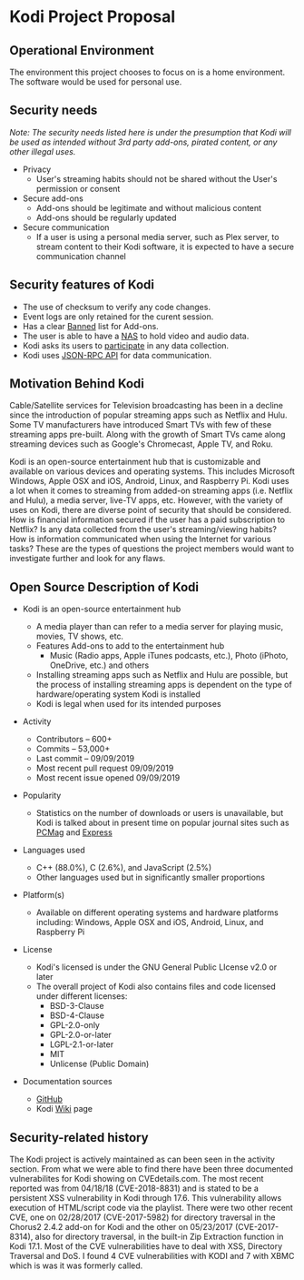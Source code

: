 # Kodi Project Proposal

## Operational Environment

The environment this project chooses to focus on is a home environment. The software would be used for personal use. 

## Security needs
_Note: The security needs listed here is under the presumption that Kodi will be used as intended without 3rd party add-ons, pirated content, or any other illegal uses._
- Privacy
  - User's streaming habits should not be shared without the User's permission or consent
- Secure add-ons
  - Add-ons should be legitimate and without malicious content
  - Add-ons should be regularly updated
- Secure communication
  - If a user is using a personal media server, such as Plex server, to stream content to their Kodi software, it is expected to have a secure communication channel

## Security features of Kodi

- The use of checksum to verify any code changes. 
- Event logs are only retained for the curent session.
- Has a clear [Banned](https://kodi.wiki/view/Official:Forum_rules/Banned_add-ons#top) list for Add-ons. 
- The user is able to have a [NAS](https://kodi.wiki/view/NAS) to hold video and audio data.
- Kodi asks its users to [participate](https://github.com/xbmc/xbmc/blob/master/privacy-policy.txt) in any data collection.
- Kodi uses [JSON-RPC API](https://www.jsonrpc.org/specification) for data communication.

## Motivation Behind Kodi

Cable/Satellite services for Television broadcasting has been in a decline since the introduction of popular streaming apps such as Netflix and Hulu. Some TV manufacturers have introduced Smart TVs with few of these streaming apps pre-built. Along with the growth of Smart TVs came along streaming devices such as Google's Chromecast, Apple TV, and Roku.

Kodi is an open-source entertainment hub that is customizable and available on various devices and operating systems. This includes Microsoft Windows, Apple OSX and iOS, Android, Linux, and Raspberry Pi. Kodi uses a lot when it comes to streaming from added-on streaming apps (i.e. Netflix and Hulu), a media server, live-TV apps, etc. However, with the variety of uses on Kodi, there are diverse point of security that should be considered. How is financial information secured if the user has a paid subscription to Netflix? Is any data collected from the user's streaming/viewing habits? How is information communicated when using the Internet for various tasks? These are the types of questions the project members would want to investigate further and look for any flaws.

## Open Source Description of Kodi

- Kodi is an open-source entertainment hub
  - A media player than can refer to a media server for playing music, movies, TV shows, etc.
  - Features Add-ons to add to the entertainment hub
    - Music (Radio apps, Apple iTunes podcasts, etc.), Photo (iPhoto, OneDrive, etc.) and others
  - Installing streaming apps such as Netflix and Hulu are possible, but the process of installing streaming apps is dependent on the type of hardware/operating system Kodi is installed
  - Kodi is legal when used for its intended purposes
- Activity
  - Contributors – 600+
  - Commits – 53,000+
  - Last commit – 09/09/2019
  - Most recent pull request 09/09/2019
  - Most recent issue opened 09/09/2019

- Popularity
  - Statistics on the number of downloads or users is unavailable, but Kodi is talked about in present time on popular journal sites such as [PCMag](https://www.pcmag.com/article/357106/what-is-kodi) and [Express](https://www.express.co.uk/life-style/science-technology/943451/Kodi-Add-On-Arrest-Fine-Popular)
- Languages used
  - C++ (88.0%), C (2.6%), and JavaScript (2.5%)
  - Other languages used but in significantly smaller proportions
- Platform(s)
  - Available on different operating systems and hardware platforms including: Windows, Apple OSX and iOS, Android, Linux, and Raspberry Pi
- License
  - Kodi's licensed is under the GNU General Public LIcense v2.0 or later
  - The overall project of Kodi also contains files and code licensed under different licenses:
    - BSD-3-Clause
    - BSD-4-Clause
    - GPL-2.0-only
    - GPL-2.0-or-later
    - LGPL-2.1-or-later
    - MIT
    - Unlicense (Public Domain)
- Documentation sources
  - [GitHub](https://github.com/xbmc/xbmc/blob/master/README.md)
  - Kodi [Wiki](https://kodi.wiki/view/Main_Page) page

## Security-related history

The Kodi project is actively maintained as can been seen in the activity section. From what we were able to find there have been three documented vulnerabilites for Kodi showing on CVEdetails.com. The most recent reported was from 04/18/18 (CVE-2018-8831) and is stated to be a persistent XSS vulnerability in Kodi through 17.6. This vulnerability allows execution of HTML/script code via the playlist. There were two other recent CVE, one on 02/28/2017 (CVE-2017-5982) for directory traversal in the Chorus2 2.4.2 add-on for Kodi and the other on 05/23/2017 (CVE-2017-8314), also for directory traversal, in the built-in Zip Extraction function in Kodi 17.1. Most of the CVE vulnerabilities have to deal with XSS, Directory Traversal and DoS. I found 4 CVE vulnerabilities with KODI and 7 with XBMC which is was it was formerly called. 


